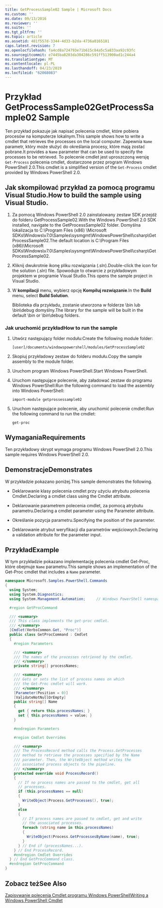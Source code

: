 ```yaml
---
title: GetProcessSample02 Sample | Microsoft Docs
ms.custom: ''
ms.date: 09/13/2016
ms.reviewer: ''
ms.suite: ''
ms.tgt_pltfrm: ''
ms.topic: article
ms.assetid: 481f557d-3344-4d33-b2da-4736a0165181
caps.latest.revision: 7
ms.openlocfilehash: fa4cd8a724793e71b615c84a5c5a833aa92c93fc
ms.sourcegitcommit: e7445ba8203da304286c591ff513900ad1c244a4
ms.translationtype: MT
ms.contentlocale: pl-PL
ms.lasthandoff: 04/23/2019
ms.locfileid: "62068083"
---
```

# <a name="getprocesssample02-sample"></a><span data-ttu-id="41954-102">Przykład GetProcessSample02</span><span class="sxs-lookup"><span data-stu-id="41954-102">GetProcessSample02 Sample</span></span>

<span data-ttu-id="41954-103">Ten przykład pokazuje jak napisać polecenia cmdlet, które pobiera procesów na komputerze lokalnym.</span><span class="sxs-lookup"><span data-stu-id="41954-103">This sample shows how to write a cmdlet that retrieves the processes on the local computer.</span></span> <span data-ttu-id="41954-104">Zapewnia `Name` parametr, który może służyć do określania procesy, które mają zostać pobrane.</span><span class="sxs-lookup"><span data-stu-id="41954-104">It provides a `Name` parameter that can be used to specify the processes to be retrieved.</span></span> <span data-ttu-id="41954-105">To polecenie cmdlet jest uproszczoną wersję `Get-Process` polecenia cmdlet, dostarczone przez program Windows PowerShell 2.0.</span><span class="sxs-lookup"><span data-stu-id="41954-105">This cmdlet is a simplified version of the `Get-Process` cmdlet provided by Windows PowerShell 2.0.</span></span>

## <a name="how-to-build-the-sample-using-visual-studio"></a><span data-ttu-id="41954-106">Jak skompilować przykład za pomocą programu Visual Studio.</span><span class="sxs-lookup"><span data-stu-id="41954-106">How to build the sample using Visual Studio.</span></span>

1. <span data-ttu-id="41954-107">Za pomocą Windows PowerShell 2.0 zainstalowany zestaw SDK przejdź do folderu GetProcessSample02.</span><span class="sxs-lookup"><span data-stu-id="41954-107">With the Windows PowerShell 2.0 SDK installed, navigate to the GetProcessSample02 folder.</span></span> <span data-ttu-id="41954-108">Domyślna lokalizacja to C:\Program Files (x86) \Microsoft SDKs\Windows\v7.0\Samples\sysmgmt\WindowsPowerShell\csharp\GetProcessSample02.</span><span class="sxs-lookup"><span data-stu-id="41954-108">The default location is C:\Program Files (x86)\Microsoft SDKs\Windows\v7.0\Samples\sysmgmt\WindowsPowerShell\csharp\GetProcessSample02.</span></span>

2. <span data-ttu-id="41954-109">Kliknij dwukrotnie ikonę pliku rozwiązania (.sln).</span><span class="sxs-lookup"><span data-stu-id="41954-109">Double-click the icon for the solution (.sln) file.</span></span> <span data-ttu-id="41954-110">Spowoduje to otwarcie z przykładowym projektem w programie Visual Studio.</span><span class="sxs-lookup"><span data-stu-id="41954-110">This opens the sample project in Visual Studio.</span></span>

3. <span data-ttu-id="41954-111">W **kompilacji** menu, wybierz opcję **Kompiluj rozwiązanie**.</span><span class="sxs-lookup"><span data-stu-id="41954-111">In the **Build** menu, select **Build Solution**.</span></span>

    <span data-ttu-id="41954-112">Biblioteka dla przykładu, zostanie utworzona w folderze \bin lub \bin\debug domyślny.</span><span class="sxs-lookup"><span data-stu-id="41954-112">The library for the sample will be built in the default \bin or \bin\debug folders.</span></span>

### <a name="how-to-run-the-sample"></a><span data-ttu-id="41954-113">Jak uruchomić przykład</span><span class="sxs-lookup"><span data-stu-id="41954-113">How to run the sample</span></span>

1. <span data-ttu-id="41954-114">Utwórz następujący folder modułu:</span><span class="sxs-lookup"><span data-stu-id="41954-114">Create the following module folder:</span></span>

    `[user]/documents/windowspowershell/modules/GetProcessSample02`

2. <span data-ttu-id="41954-115">Skopiuj przykładowy zestaw do folderu modułu.</span><span class="sxs-lookup"><span data-stu-id="41954-115">Copy the sample assembly to the module folder.</span></span>

3. <span data-ttu-id="41954-116">Uruchom program Windows PowerShell.</span><span class="sxs-lookup"><span data-stu-id="41954-116">Start Windows PowerShell.</span></span>

4. <span data-ttu-id="41954-117">Uruchom następujące polecenie, aby załadować zestaw do programu Windows PowerShell:</span><span class="sxs-lookup"><span data-stu-id="41954-117">Run the following command to load the assembly into Windows PowerShell:</span></span>

    `import-module getprossessample02`

5. <span data-ttu-id="41954-118">Uruchom następujące polecenie, aby uruchomić polecenie cmdlet:</span><span class="sxs-lookup"><span data-stu-id="41954-118">Run the following command to run the cmdlet:</span></span>

    `get-proc`

## <a name="requirements"></a><span data-ttu-id="41954-119">Wymagania</span><span class="sxs-lookup"><span data-stu-id="41954-119">Requirements</span></span>

<span data-ttu-id="41954-120">Ten przykładowy skrypt wymaga programu Windows PowerShell 2.0.</span><span class="sxs-lookup"><span data-stu-id="41954-120">This sample requires Windows PowerShell 2.0.</span></span>

## <a name="demonstrates"></a><span data-ttu-id="41954-121">Demonstracje</span><span class="sxs-lookup"><span data-stu-id="41954-121">Demonstrates</span></span>

<span data-ttu-id="41954-122">W przykładzie pokazano poniżej.</span><span class="sxs-lookup"><span data-stu-id="41954-122">This sample demonstrates the following.</span></span>

- <span data-ttu-id="41954-123">Deklarowanie klasy polecenia cmdlet przy użyciu atrybutu polecenia Cmdlet.</span><span class="sxs-lookup"><span data-stu-id="41954-123">Declaring a cmdlet class using the Cmdlet attribute.</span></span>

- <span data-ttu-id="41954-124">Deklarowanie parametrem polecenia cmdlet, za pomocą atrybutu parametru.</span><span class="sxs-lookup"><span data-stu-id="41954-124">Declaring a cmdlet parameter using the Parameter attribute.</span></span>

- <span data-ttu-id="41954-125">Określanie pozycja parametru.</span><span class="sxs-lookup"><span data-stu-id="41954-125">Specifying the position of the parameter.</span></span>

- <span data-ttu-id="41954-126">Deklarowanie atrybut weryfikacji dla parametrów wejściowych.</span><span class="sxs-lookup"><span data-stu-id="41954-126">Declaring a validation attribute for the parameter input.</span></span>

## <a name="example"></a><span data-ttu-id="41954-127">Przykład</span><span class="sxs-lookup"><span data-stu-id="41954-127">Example</span></span>

<span data-ttu-id="41954-128">W tym przykładzie pokazano implementację polecenia cmdlet Get-Proc, które obejmuje `Name` parametru.</span><span class="sxs-lookup"><span data-stu-id="41954-128">This sample shows an implementation of the Get-Proc cmdlet that includes a `Name` parameter.</span></span>

```csharp
namespace Microsoft.Samples.PowerShell.Commands
{
  using System;
  using System.Diagnostics;
  using System.Management.Automation;     // Windows PowerShell namespace

  #region GetProcCommand

  /// <summary>
  /// This class implements the get-proc cmdlet.
  /// </summary>
  [Cmdlet(VerbsCommon.Get, "Proc")]
  public class GetProcCommand : Cmdlet
  {
    #region Parameters

    /// <summary>
    /// The names of the processes retrieved by the cmdlet.
    /// </summary>
    private string[] processNames;

    /// <summary>
    /// Gets or sets the list of process names on which
    /// the Get-Proc cmdlet will work.
    /// </summary>
    [Parameter(Position = 0)]
    [ValidateNotNullOrEmpty]
    public string[] Name
    {
      get { return this.processNames; }
      set { this.processNames = value; }
    }

    #endregion Parameters

    #region Cmdlet Overrides

    /// <summary>
    /// The ProcessRecord method calls the Process.GetProcesses
    /// method to retrieve the processes specified by the Name
    /// parameter. Then, the WriteObject method writes the
    /// associated process objects to the pipeline.
    /// </summary>
    protected override void ProcessRecord()
    {
      // If no process names are passed to the cmdlet, get all
      // processes.
      if (this.processNames == null)
      {
        WriteObject(Process.GetProcesses(), true);
      }
      else
      {
        // If process names are passed to cmdlet, get and write
        // the associated processes.
        foreach (string name in this.processNames)
        {
          WriteObject(Process.GetProcessesByName(name), true);
        }
      } // End if (processNames...).
    } // End ProcessRecord.
    #endregion Cmdlet Overrides
  } // End GetProcCommand class.
  #endregion GetProcCommand
}
```

## <a name="see-also"></a><span data-ttu-id="41954-129">Zobacz też</span><span class="sxs-lookup"><span data-stu-id="41954-129">See Also</span></span>

[<span data-ttu-id="41954-130">Zapisywanie polecenia Cmdlet programu Windows PowerShell</span><span class="sxs-lookup"><span data-stu-id="41954-130">Writing a Windows PowerShell Cmdlet</span></span>](./writing-a-windows-powershell-cmdlet.md)
